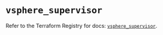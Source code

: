 # `vsphere_supervisor`

Refer to the Terraform Registry for docs: [`vsphere_supervisor`](https://registry.terraform.io/providers/hashicorp/vsphere/2.9.1/docs/resources/supervisor).
